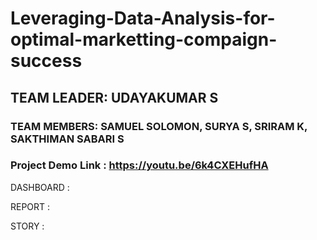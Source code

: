 # Leveraging-Data-Analysis-for-optimal-marketting-compaign-success

## TEAM LEADER: UDAYAKUMAR S
### TEAM MEMBERS: SAMUEL SOLOMON, SURYA S, SRIRAM K, SAKTHIMAN SABARI S
### Project Demo Link : https://youtu.be/6k4CXEHufHA

DASHBOARD : 

REPORT : 

STORY : 
